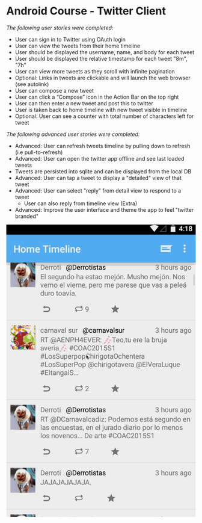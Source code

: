 # Android Course - Twitter Client

*The following user stories were completed*:

* User can sign in to Twitter using OAuth login
* User can view the tweets from their home timeline
* User should be displayed the username, name, and body for each tweet
* User should be displayed the relative timestamp for each tweet "8m", "7h"
* User can view more tweets as they scroll with infinite pagination
* Optional: Links in tweets are clickable and will launch the web browser (see autolink)
* User can compose a new tweet
* User can click a “Compose” icon in the Action Bar on the top right
* User can then enter a new tweet and post this to twitter
* User is taken back to home timeline with new tweet visible in timeline
* Optional: User can see a counter with total number of characters left for tweet

*The following advanced user stories were completed:*

* Advanced: User can refresh tweets timeline by pulling down to refresh (i.e pull-to-refresh)
* Advanced: User can open the twitter app offline and see last loaded tweets
* Tweets are persisted into sqlite and can be displayed from the local DB
* Advanced: User can tap a tweet to display a "detailed" view of that tweet
* Advanced: User can select "reply" from detail view to respond to a tweet
    - User can also reply from timeline view (Extra)
* Advanced: Improve the user interface and theme the app to feel "twitter branded"


![](https://raw.githubusercontent.com/yeyus/AndroidCourse-TwitterClient/master/TwitterClient.gif)
